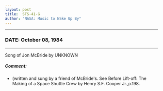 ```yaml
---
layout: post
title:  STS-41-G
author: "NASA: Music to Wake Up By"
---
```


----
### DATE: October 08, 1984
----
Song of Jon McBride by UNKNOWN

##### Comment:
* (written and sung by a friend of McBride's. See Before Lift-off: The Making of a Space Shuttle Crew by Henry S.F. Cooper Jr.,p.198.
